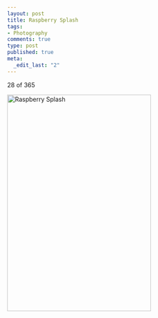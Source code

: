 ```yaml
--- 
layout: post
title: Raspberry Splash
tags: 
- Photography
comments: true
type: post
published: true
meta: 
  _edit_last: "2"
---
```

28 of 365

<a href="http://www.flickr.com/photos/aaronbrethorst/3236314190/" title="Raspberry Splash by aaronbrethorst, on Flickr"><img src="http://farm4.static.flickr.com/3099/3236314190_56a5188da0.jpg" width="333" height="500" alt="Raspberry Splash" /></a>
